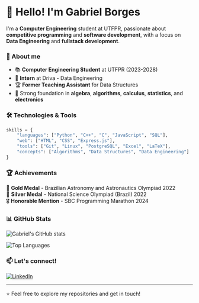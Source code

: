 # 👋 Hello! I'm Gabriel Borges

I'm a **Computer Engineering** student at UTFPR, passionate about **competitive programming** and **software development**, with a focus on **Data Engineering** and **fullstack development**.

### 🚀 About me

- 📚 **Computer Engineering Student** at UTFPR (2023-2028)
- 💼 **Intern** at Driva - Data Engineering
- 🏆 **Former Teaching Assistant** for Data Structures
- 🧠 Strong foundation in **algebra**, **algorithms**, **calculus**, **statistics**, and **electronics**

### 🛠️ Technologies & Tools

```python
skills = {
    "languages": ["Python", "C++", "C", "JavaScript", "SQL"],
    "web": ["HTML", "CSS", "Express.js"],
    "tools": ["Git", "Linux", "PostgreSQL", "Excel", "LaTeX"],
    "concepts": ["Algorithms", "Data Structures", "Data Engineering"]
}
```

### 🏆 Achievements

🥇 **Gold Medal** - Brazilian Astronomy and Astronautics Olympiad 2022  
🥈 **Silver Medal** - National Science Olympiad (Brazil) 2022  
🎖️ **Honorable Mention** - SBC Programming Marathon 2024

### 📊 GitHub Stats

![Gabriel's GitHub stats](https://github-readme-stats.vercel.app/api?username=gab-borges&show_icons=true&theme=tokyonight)

![Top Languages](https://github-readme-stats.vercel.app/api/top-langs/?username=gab-borges&layout=compact&theme=tokyonight)

### 📫 Let's connect!

[![LinkedIn](https://img.shields.io/badge/LinkedIn-0077B5?style=for-the-badge&logo=linkedin&logoColor=white)](https://www.linkedin.com/in/ogabrielborges/)

---
⭐ Feel free to explore my repositories and get in touch!
